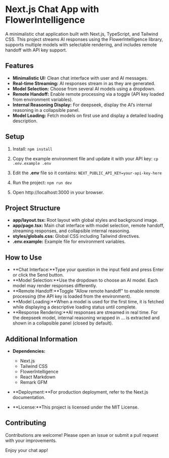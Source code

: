 # Next.js Chat App with FlowerIntelligence

A minimalistic chat application built with Next.js, TypeScript, and Tailwind CSS. This project streams AI responses using the FlowerIntelligence library, supports multiple models with selectable rendering, and includes remote handoff with API key support.

## Features

- **Minimalistic UI:** Clean chat interface with user and AI messages.
- **Real-time Streaming:** AI responses stream in as they are generated.
- **Model Selection:** Choose from several AI models using a dropdown.
- **Remote Handoff:** Enable remote processing via a toggle (API key loaded from environment variables).
- **Internal Reasoning Display:** For deepseek, display the AI’s internal reasoning in a collapsible panel.
- **Model Loading:** Fetch models on first use and display a detailed loading description.

## Setup

1. Install: `npm install`
2. Copy the example environment file and update it with your API key: `cp .env.example .env`

3. Edit the **.env** file so it contains: `NEXT_PUBLIC_API_KEY=your-api-key-here`
4. Run the project: `npm run dev`

5. Open http://localhost:3000 in your browser.

## Project Structure

- **app/layout.tsx:** Root layout with global styles and background image.
- **app/page.tsx:** Main chat interface with model selection, remote handoff, streaming responses, and collapsible internal reasoning.
- **styles/globals.css:** Global CSS including Tailwind directives.
- **.env.example:** Example file for environment variables.

## How to Use

- **Chat Interface:**Type your question in the input field and press Enter or click the Send button.
- **Model Selection:**Use the dropdown to choose an AI model. Each model may render responses differently.
- **Remote Handoff:**Toggle "Allow remote handoff" to enable remote processing (the API key is loaded from the environment).
- **Model Loading:**When a model is used for the first time, it is fetched while displaying a descriptive loading status until complete.
- **Response Rendering:**AI responses are streamed in real time. For the deepseek model, internal reasoning wrapped in ... is extracted and shown in a collapsible panel (closed by default).

## Additional Information

- **Dependencies:**

  - Next.js
  - Tailwind CSS
  - FlowerIntelligence
  - React Markdown
  - Remark GFM

- **Deployment:**For production deployment, refer to the Next.js documentation.
- **License:**This project is licensed under the MIT License.

## Contributing

Contributions are welcome! Please open an issue or submit a pull request with your improvements.

Enjoy your chat app!
